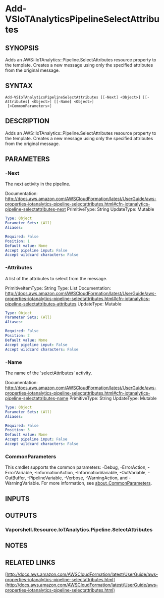 # Add-VSIoTAnalyticsPipelineSelectAttributes

## SYNOPSIS
Adds an AWS::IoTAnalytics::Pipeline.SelectAttributes resource property to the template.
Creates a new message using only the specified attributes from the original message.

## SYNTAX

```
Add-VSIoTAnalyticsPipelineSelectAttributes [[-Next] <Object>] [[-Attributes] <Object>] [[-Name] <Object>]
 [<CommonParameters>]
```

## DESCRIPTION
Adds an AWS::IoTAnalytics::Pipeline.SelectAttributes resource property to the template.
Creates a new message using only the specified attributes from the original message.

## PARAMETERS

### -Next
The next activity in the pipeline.

Documentation: http://docs.aws.amazon.com/AWSCloudFormation/latest/UserGuide/aws-properties-iotanalytics-pipeline-selectattributes.html#cfn-iotanalytics-pipeline-selectattributes-next
PrimitiveType: String
UpdateType: Mutable

```yaml
Type: Object
Parameter Sets: (All)
Aliases:

Required: False
Position: 1
Default value: None
Accept pipeline input: False
Accept wildcard characters: False
```

### -Attributes
A list of the attributes to select from the message.

PrimitiveItemType: String
Type: List
Documentation: http://docs.aws.amazon.com/AWSCloudFormation/latest/UserGuide/aws-properties-iotanalytics-pipeline-selectattributes.html#cfn-iotanalytics-pipeline-selectattributes-attributes
UpdateType: Mutable

```yaml
Type: Object
Parameter Sets: (All)
Aliases:

Required: False
Position: 2
Default value: None
Accept pipeline input: False
Accept wildcard characters: False
```

### -Name
The name of the 'selectAttributes' activity.

Documentation: http://docs.aws.amazon.com/AWSCloudFormation/latest/UserGuide/aws-properties-iotanalytics-pipeline-selectattributes.html#cfn-iotanalytics-pipeline-selectattributes-name
PrimitiveType: String
UpdateType: Mutable

```yaml
Type: Object
Parameter Sets: (All)
Aliases:

Required: False
Position: 3
Default value: None
Accept pipeline input: False
Accept wildcard characters: False
```

### CommonParameters
This cmdlet supports the common parameters: -Debug, -ErrorAction, -ErrorVariable, -InformationAction, -InformationVariable, -OutVariable, -OutBuffer, -PipelineVariable, -Verbose, -WarningAction, and -WarningVariable. For more information, see [about_CommonParameters](http://go.microsoft.com/fwlink/?LinkID=113216).

## INPUTS

## OUTPUTS

### Vaporshell.Resource.IoTAnalytics.Pipeline.SelectAttributes
## NOTES

## RELATED LINKS

[http://docs.aws.amazon.com/AWSCloudFormation/latest/UserGuide/aws-properties-iotanalytics-pipeline-selectattributes.html](http://docs.aws.amazon.com/AWSCloudFormation/latest/UserGuide/aws-properties-iotanalytics-pipeline-selectattributes.html)

